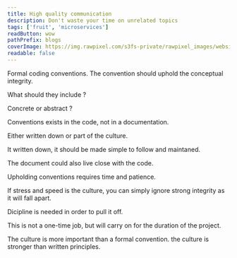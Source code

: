 ```yaml
---
title: High quality communication
description: Don't waste your time on unrelated topics
tags: ['fruit', 'microservices']
readButton: wow
pathPrefix: blogs
coverImage: https://img.rawpixel.com/s3fs-private/rawpixel_images/website_content/pd48batch9-10-nap_1.jpg?w=1000&dpr=1&fit=default&crop=default&q=65&vib=3&con=3&usm=15&bg=F4F4F3&ixlib=js-2.2.1&s=2c65ba4fca60aae1f04eead317aeb992
readable: false
---
```


Formal coding conventions.
The convention should uphold the conceptual integrity.

What should they include ?

Concrete or abstract ?

Conventions exists in the code, not in a documentation.


Either written down or part of the culture.

It written down, it should be made simple to follow and maintaned.

The document could also live close with the code.

Upholding conventions requires time and patience.

If stress and speed is the culture, you can simply ignore strong integrity as it will fall apart.

Dicipline is needed in order to pull it off.

This is not a one-time job, but will carry on for the duration of the project.

The culture is more important than a formal convention. the culture is stronger than written principles.